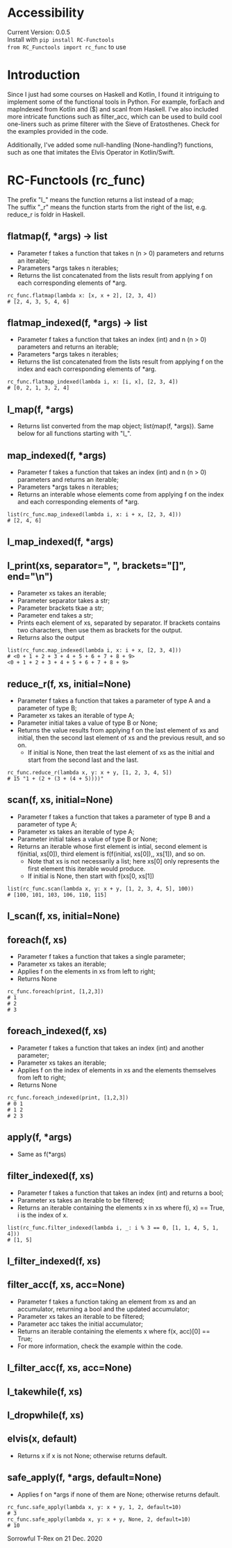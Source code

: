 # Accessibility

Current Version: 0.0.5  
Install with ```pip install RC-Functools```  
```from RC_Functools import rc_func``` to use  

# Introduction

Since I just had some courses on Haskell and Kotlin, I found it intriguing to implement some of the functional tools in Python. For example, forEach and mapIndexed from Kotlin and ($) and scanl from Haskell. I've also included more intricate functions such as filter_acc, which can be used to build cool one-liners such as prime filterer with the Sieve of Eratosthenes. Check for the examples provided in the code.

Additionally, I've added some null-handling (None-handling?) functions, such as one that imitates the Elvis Operator in Kotlin/Swift.

# RC-Functools (rc_func)

The prefix "l\_" means the function returns a list instead of a map;  
The suffix "\_r" means the function starts from the right of the list, e.g. reduce_r is foldr in Haskell.  

## flatmap(f, \*args) -> list  
* Parameter f takes a function that takes n (n > 0) parameters and returns an iterable;
* Parameters \*args takes n iterables;
* Returns the list concatenated from the lists result from applying f on each corresponding elements of \*arg.
```
rc_func.flatmap(lambda x: [x, x + 2], [2, 3, 4])
# [2, 4, 3, 5, 4, 6]
```

## flatmap_indexed(f, \*args) -> list  
* Parameter f takes a function that takes an index (int) and n (n > 0) parameters and returns an iterable;
* Parameters \*args takes n iterables;
* Returns the list concatenated from the lists result from applying f on the index and each corresponding elements of \*arg.
```
rc_func.flatmap_indexed(lambda i, x: [i, x], [2, 3, 4])
# [0, 2, 1, 3, 2, 4]
```

## l_map(f, \*args)
* Returns list converted from the map object; list(map(f, \*args)). Same below for all functions starting with "l\_".

## map_indexed(f, \*args)
* Parameter f takes a function that takes an index (int) and n (n > 0) parameters and returns an iterable;
* Parameters \*args takes n iterables;
* Returns an interable whose elements come from applying f on the index and each corresponding elements of \*arg.
```
list(rc_func.map_indexed(lambda i, x: i + x, [2, 3, 4]))
# [2, 4, 6]
```

## l_map_indexed(f, \*args)

## l_print(xs, separator=", ", brackets="[]", end="\n")
* Parameter xs takes an iterable;
* Parameter separator takes a str;
* Parameter brackets tkae a str;
* Parameter end takes a str;
* Prints each element of xs, separated by separator. If brackets contains two characters, then use them as brackets for the output.
* Returns also the output
```
list(rc_func.map_indexed(lambda i, x: i + x, [2, 3, 4]))
# <0 + 1 + 2 + 3 + 4 + 5 + 6 + 7 + 8 + 9>
<0 + 1 + 2 + 3 + 4 + 5 + 6 + 7 + 8 + 9>
```

## reduce_r(f, xs, initial=None)
* Parameter f takes a function that takes a parameter of type A and a parameter of type B;
* Parameter xs takes an iterable of type A;
* Parameter initial takes a value of type B or None;
* Returns the value results from applying f on the last element of xs and initial, then the second last element of xs and the previous result, and so on.
  * If initial is None, then treat the last element of xs as the initial and start from the second last and the last.
```
rc_func.reduce_r(lambda x, y: x + y, [1, 2, 3, 4, 5])
# 15 "1 + (2 + (3 + (4 + 5))))"
```

## scan(f, xs, initial=None)
* Parameter f takes a function that takes a parameter of type B and a parameter of type A;
* Parameter xs takes an iterable of type A;
* Parameter initial takes a value of type B or None;
* Returns an iterable whose first element is intial, second element is f(initial, xs[0]), third element is f(f(initial, xs[0]),, xs[1]), and so on.
  * Note that xs is not necessarily a list; here xs[0] only represents the first element this iterable would produce.
  * If initial is None, then start with f(xs[0, xs[1])
```
list(rc_func.scan(lambda x, y: x + y, [1, 2, 3, 4, 5], 100))
# [100, 101, 103, 106, 110, 115]
```

## l_scan(f, xs, initial=None)

## foreach(f, xs)
* Parameter f takes a function that takes a single parameter;
* Parameter xs takes an iterable;
* Applies f on the elements in xs from left to right;
* Returns None
```
rc_func.foreach(print, [1,2,3])
# 1
# 2
# 3
```

## foreach_indexed(f, xs)
* Parameter f takes a function that takes an index (int) and another parameter;
* Parameter xs takes an iterable;
* Applies f on the index of elements in xs and the elements themselves from left to right;
* Returns None
```
rc_func.foreach_indexed(print, [1,2,3])
# 0 1
# 1 2
# 2 3
```

## apply(f, \*args)
* Same as f(\*args)

## filter_indexed(f, xs)
* Parameter f takes a function that takes an index (int) and returns a bool;
* Parameter xs takes an iterable to be filtered;
* Returns an iterable containing the elements x in xs where f(i, x) == True, i is the index of x.
```
list(rc_func.filter_indexed(lambda i, _: i % 3 == 0, [1, 1, 4, 5, 1, 4]))
# [1, 5]
```

## l_filter_indexed(f, xs)

## filter_acc(f, xs, acc=None)
* Parameter f takes a function taking an element from xs and an accumulator, returning a bool and the updated accumulator;
* Parameter xs takes an iterable to be filtered;
* Parameter acc takes the initial accumulator;
* Returns an iterable containing the elements x where f(x, acc)[0] == True;
* For more information, check the example within the code.

## l_filter_acc(f, xs, acc=None)

## l_takewhile(f, xs)

## l_dropwhile(f, xs)

## elvis(x, default)
* Returns x if x is not None; otherwise returns default.

## safe_apply(f, \*args, default=None)
* Applies f on \*args if none of them are None; otherwise returns default.
```
rc_func.safe_apply(lambda x, y: x + y, 1, 2, default=10)
# 3
rc_func.safe_apply(lambda x, y: x + y, None, 2, default=10)
# 10
```

Sorrowful T-Rex on 21 Dec. 2020
